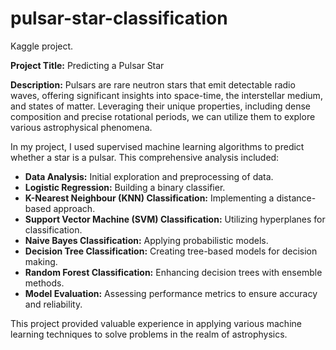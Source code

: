 # pulsar-star-classification
Kaggle project. 

**Project Title:** Predicting a Pulsar Star

**Description:**
Pulsars are rare neutron stars that emit detectable radio waves, offering significant insights into space-time, the interstellar medium, and states of matter. Leveraging their unique properties, including dense composition and precise rotational periods, we can utilize them to explore various astrophysical phenomena.

In my project, I used supervised machine learning algorithms to predict whether a star is a pulsar. This comprehensive analysis included:

- **Data Analysis:** Initial exploration and preprocessing of data.
- **Logistic Regression:** Building a binary classifier.
- **K-Nearest Neighbour (KNN) Classification:** Implementing a distance-based approach.
- **Support Vector Machine (SVM) Classification:** Utilizing hyperplanes for classification.
- **Naive Bayes Classification:** Applying probabilistic models.
- **Decision Tree Classification:** Creating tree-based models for decision making.
- **Random Forest Classification:** Enhancing decision trees with ensemble methods.
- **Model Evaluation:** Assessing performance metrics to ensure accuracy and reliability.

This project provided valuable experience in applying various machine learning techniques to solve problems in the realm of astrophysics.
